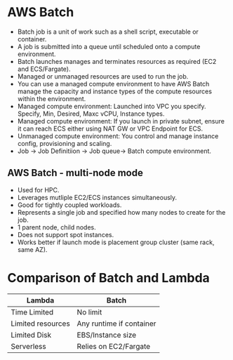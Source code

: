 # AWS Batch

- Batch job is a unit of work such as a shell script, executable or container.
- A job is submitted into a queue until scheduled onto a compute environment.
- Batch launches manages and terminates resources as required (EC2 and ECS/Fargate).
- Managed or unmanaged resources are used to run the job.
- You can use a managed compute environment to have AWS Batch manage the capacity and instance types of the compute resources within the environment.
- Managed compute environment: Launched into VPC you specify. Specify, Min, Desired, Maxc vCPU, Instance types.
- Managed compute environment: If you launch in private subnet, ensure it can reach ECS either using NAT GW or VPC Endpoint for ECS.
- Unmanaged compute environment: You control and manage instance config, provisioning and scaling.
- Job -> Job Definitiion -> Job queue-> Batch compute environment.


## AWS Batch - multi-node mode

- Used for HPC.
- Leverages mutliple EC2/ECS instances simultaneously.
- Good for tightly coupled workloads.
- Represents a single job and specified how many nodes to create for the job.
- 1 parent node, child nodes.
- Does not support spot instances.
- Works better if launch mode is placement group cluster (same rack, same AZ).

# Comparison of Batch and Lambda

| Lambda | Batch |
| --- | --- |
| Time Limited | No limit |
| Limited resources | Any runtime if container |
| Limited Disk | EBS/Instance size| 
| Serverless | Relies on EC2/Fargate |